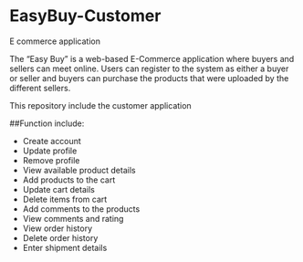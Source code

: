 # EasyBuy-Customer
E commerce application

The “Easy Buy” is a web-based E-Commerce application where buyers and sellers can meet online. 
Users can register to the system as either a buyer or seller and buyers can purchase the products that were uploaded by the different sellers. 

This repository include the customer application

##Function include:
  - Create account
  - Update profile
  - Remove profile 
  - View available product details
  - Add products to the cart
  - Update cart details
  - Delete items from cart
  - Add comments to the products
  - View comments and rating
  - View order history
  - Delete order history
  - Enter shipment details

